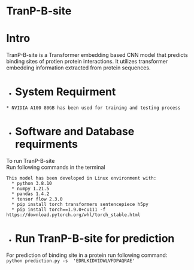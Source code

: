 # TranP-B-site
# Intro
TranP-B-site is a Transformer embedding based CNN model that predicts binding sites of protien protein interactions. It utilizes transformer embedding information extracted from protein sequences.

* # System Requirment 
```
* NVIDIA A100 80GB has been used for training and testing process
```  
* # Software and Database requirments  
To run TranP-B-site  
Run following commands in the terminal  
```
This model has been developed in Linux environment with: 
  * python 3.8.10
  * numpy 1.21.5
  * pandas 1.4.2
  * tensor flow 2.3.0
  * pip install torch transformers sentencepiece h5py  
  * pip install torch==1.9.0+cu111 -f https://download.pytorch.org/whl/torch_stable.html
```  
* # Run TranP-B-site for prediction
For prediction of binding site in a protein run following command:  
``` python prediction.py -s  'EDRLKIDVIDWLVFDPAQRAE' ```  

